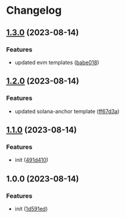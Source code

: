 # Changelog

## [1.3.0](https://github.com/switchboard-xyz/function-templates/compare/v1.2.0...v1.3.0) (2023-08-14)


### Features

* updated evm templates ([babe018](https://github.com/switchboard-xyz/function-templates/commit/babe018174883967bba15ccf537232627cb17188))

## [1.2.0](https://github.com/switchboard-xyz/function-templates/compare/v1.1.0...v1.2.0) (2023-08-14)


### Features

* updated solana-anchor template ([ff67d3a](https://github.com/switchboard-xyz/function-templates/commit/ff67d3afd4d94a9471daad213d6200746e783ff8))

## [1.1.0](https://github.com/switchboard-xyz/function-templates/compare/v1.0.0...v1.1.0) (2023-08-14)


### Features

* init ([491d410](https://github.com/switchboard-xyz/function-templates/commit/491d4100f7013834b3a1ac64348ae101537bdab2))

## 1.0.0 (2023-08-14)

### Features

- init
  ([1d591ed](https://github.com/switchboard-xyz/function-templates/commit/1d591edb66851dfad6e5231ddb96a8d0498d0683))
